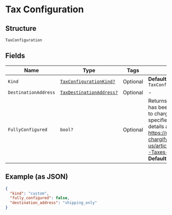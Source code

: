 
# Tax Configuration

## Structure

`TaxConfiguration`

## Fields

| Name | Type | Tags | Description |
|  --- | --- | --- | --- |
| `Kind` | [`TaxConfigurationKind?`](../../doc/models/tax-configuration-kind.md) | Optional | **Default**: `TaxConfigurationKind.custom` |
| `DestinationAddress` | [`TaxDestinationAddress?`](../../doc/models/tax-destination-address.md) | Optional | - |
| `FullyConfigured` | `bool?` | Optional | Returns `true` when Chargify has been properly configured to charge tax using the specified tax system. More details about taxes: https://maxio-chargify.zendesk.com/hc/en-us/articles/5405488905869-Taxes-Introduction<br>**Default**: `false` |

## Example (as JSON)

```json
{
  "kind": "custom",
  "fully_configured": false,
  "destination_address": "shipping_only"
}
```

